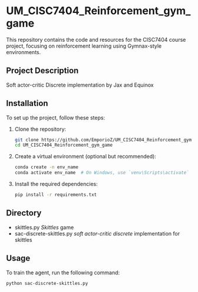 # UM_CISC7404_Reinforcement_gym_game

This repository contains the code and resources for the CISC7404 course project, focusing on reinforcement learning using Gymnax-style environments.

## Project Description

Soft actor-critic Discrete implementation by Jax and Equinox

## Installation

To set up the project, follow these steps:

1. Clone the repository:
   ```bash
   git clone https://github.com/EmporioZ/UM_CISC7404_Reinforcement_gym_game.git
   cd UM_CISC7404_Reinforcement_gym_game
   ```

2. Create a virtual environment (optional but recommended):
   ```bash
   conda create -n env_name
   conda activate env_name  # On Windows, use `venv\Scripts\activate`
   ```

3. Install the required dependencies:
   ```bash
   pip install -r requirements.txt
   ```
## Directory
- skittles.py *Skittles* game
- sac-discrete-skittles.py *soft actor-critic discrete* implementation for skittles

## Usage 

To train the agent, run the following command:
```bash
python sac-discrete-skittles.py
```
